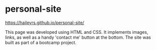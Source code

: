 # personal-site

 https://haileyrs.github.io/personal-site/
 
 This page was developed using HTML and CSS. 
 It implements images, links, as well as a handy 'contact me' button at the bottom. 
 The site was built as part of a bootcamp project.
